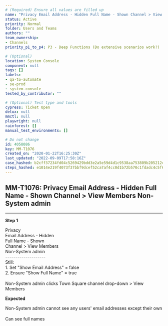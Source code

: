 ```yaml
---
# (Required) Ensure all values are filled up
name: "Privacy Email Address - Hidden Full Name - Shown Channel > View Members Non-System admin"
status: Active
priority: Normal
folder: Users and Teams
authors: ""
team_ownership: 
- Channels
priority_p1_to_p4: P3 - Deep Functions (Do extensive scenarios work?)

# (Optional)
location: System Console
component: null
tags: []
labels: 
- qa-to-automate
- se-prod
- system-console
tested_by_contributor: ""

# (Optional) Test type and tools
cypress: Ticket Open
detox: null
mmctl: null
playwright: null
rainforest: []
manual_test_environments: []

# Do not change
id: 4058086
key: MM-T1076
created_on: "2020-01-22T16:25:30Z"
last_updated: "2022-09-09T17:58:16Z"
case_hashed: b2cff37234fd04c5269429bdd3e2a5e59d4d1c9538aa753809b205212c109f1b475a02c2a95a493429dc2a80e1c131f5
steps_hashed: e1014e219f4073f37bbf9dcef52ca7af4cc0d1b72b570c1fdadc4c5f6cbfc9be8de2a6514f6e8568662b74ee223c9510
---
```


<!-- (Auto-generated) Based on frontmatter's "key" and "name" -->

## MM-T1076: Privacy Email Address - Hidden Full Name - Shown Channel > View Members Non-System admin

---

**Step 1**

Privacy\
Email Address - Hidden\
Full Name - Shown\
Channel > View Members\
Non-System admin\
\--------------------\
Still:\
1\. Set "Show Email Address" = false\
2\. Ensure "Show Full Name" = true\
\
Non-System admin clicks Town Square channel drop-down > View Members

**Expected**

Non-System admin cannot see any users' email addresses except their own\
\
Can see full names
